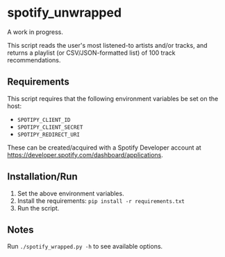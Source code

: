 # spotify_unwrapped
A work in progress.

This script reads the user's most listened-to artists and/or tracks, and returns a playlist (or CSV/JSON-formatted list) of 100 track recommendations.


## Requirements
This script requires that the following environment variables be set on the host:
* `SPOTIPY_CLIENT_ID`
* `SPOTIPY_CLIENT_SECRET`
* `SPOTIPY_REDIRECT_URI`

These can be created/acquired with a Spotify Developer account at https://developer.spotify.com/dashboard/applications.


## Installation/Run
1. Set the above environment variables.
2. Install the requirements: `pip install -r requirements.txt`
3. Run the script.


## Notes
Run `./spotify_wrapped.py -h` to see available options.
